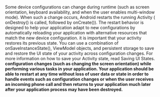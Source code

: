 Some device configurations can change during runtime (such as screen orientation, keyboard availability, and when the user enables multi-window mode). When such a change occurs, Android restarts the running Activity ( onDestroy() is called, followed by onCreate()). The restart behavior is designed to help your application adapt to new configurations by automatically reloading your application with alternative resources that match the new device configuration.
it is important that your activity restores its previous state. You can use a combination of onSaveInstanceState(), ViewModel objects, and persistent storage to save and restore the UI state of your activity across configuration changes. For more information on how to save your Activity state, read Saving UI States.
**configuration changes (such as changing the screen orientation) while performing various tasks in your application. Your application should be able to restart at any time without loss of user data or state in order to handle events such as configuration changes or when the user receives an incoming phone call and then returns to your application much later after your application process may have been destroyed.**
